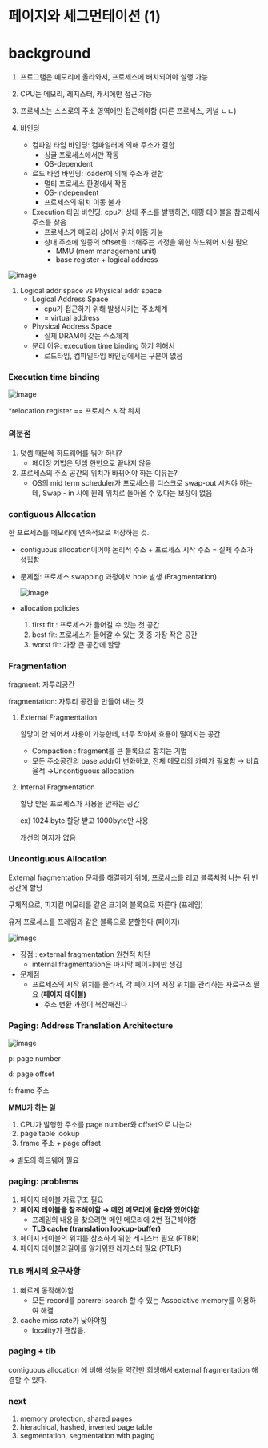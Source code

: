# 페이지와 세그먼테이션 (1)

# background

1. 프로그램은 메모리에 올라와서, 프로세스에 배치되어야 실행 가능
2. CPU는 메모리, 레지스터, 캐시에만 접근 가능
3. 프로세스는 스스로의 주소 영역에만 접근해야함 (다른 프로세스, 커널 ㄴㄴ)

1. 바인딩
    - 컴파일 타임 바인딩: 컴파일러에 의해 주소가 결합
        - 싱글 프로세스에서만 작동
        - OS-dependent
    - 로드 타임 바인딩: loader에 의해 주소가 결합
        - 멀티 프로세스 환경에서 작동
        - OS-independent
        - 프로세스의 위치 이동 불가
    - Execution 타임 바인딩: cpu가 상대 주소를 발행하면, 매핑 테이블을 참고해서 주소를 찾음
        - 프로세스가 메모리 상에서 위치 이동 가능
        - 상대 주소에 일종의 offset을 더해주는 과정을 위한 하드웨어 지원 필요
            - MMU (mem management unit)
            - base register + logical address
            

![image](https://user-images.githubusercontent.com/30929671/202478442-eaa5c998-f902-4072-aada-50691781d11c.png)

1. Logical addr space vs Physical addr space
    - Logical Address Space
        - cpu가 접근하기 위해 발생시키는 주소체계
        - = virtual address
    - Physical Address Space
        - 실제 DRAM이 갖는 주소체계
    - 분리 이유: execution time binding 하기 위해서
        - 로드타임, 컴파일타임 바인딩에서는 구분이 없음

### Execution time  binding

![image](https://user-images.githubusercontent.com/30929671/202478514-c1b84712-b386-4860-9c99-0fed40d554c3.png)

*relocation register == 프로세스 시작 위치 

### 의문점

1. 덧셈 때문에 하드웨어를 둬야 하나?
    - 페이징 기법은 덧셈 한번으로 끝나지 않음
2. 프로세스의 주소 공간의 위치가 바뀌어야 하는 이유는?
    - OS의 mid term scheduler가 프로세스를 디스크로 swap-out 시켜야 하는데,  Swap - in 시에 원래 위치로 돌아올 수 있다는 보장이 없음

### contiguous Allocation

 한 프로세스를 메모리에 연속적으로 저장하는 것.

- contiguous allocation이어야 논리적 주소 + 프로세스 시작 주소 = 실제 주소가 성립함
- 문제점: 프로세스 swapping 과정에서 hole 발생 (Fragmentation)
    
    ![image](https://user-images.githubusercontent.com/30929671/202478563-2cb92431-7cba-4f4d-b8f0-cff82d50e5f0.png)

- allocation policies
    1.  first fit : 프로세스가 들어갈 수 있는 첫 공간
    2. best fit: 프로세스가 들어갈 수 있는 것 중 가장 작은 공간
    3. worst fit: 가장 큰 공간에 할당

### Fragmentation

fragment: 자투리공간

fragmentation: 자투리 공간을 만들어 내는 것

1. External Fragmentation
    
    할당이 안 되어서 사용이 가능한데, 너무 작아서 효용이 떨어지는 공간 
    
    - Compaction : fragment를 큰 블록으로 합치는 기법
    - 모든 주소공간의 base addr이 변화하고, 전체 메모리의 카피가 필요함 → 비효율적 →Uncontiguous allocation
2. Internal Fragmentation
    
    할당 받은 프로세스가 사용을 안하는 공간 
    
    ex) 1024 byte 할당 받고 1000byte만 사용
    
    개선의 여지가 없음
    

### Uncontiguous Allocation

External fragmentation 문제를 해결하기 위해, 프로세스를 레고 블록처럼  나눈 뒤 빈 공간에 할당 

구체적으로, 피지컬 메모리를 같은 크기의 블록으로 자른다 (프레임)

유저 프로세스를 프레임과 같은 블록으로 분할한다 (페이지)

![image](https://user-images.githubusercontent.com/30929671/202478642-70b03b69-d252-4673-bbe1-8d1510950b08.png)


- 장점 : external fragmentation 원천적 차단
    - internal fragmentation은 마지막 페이지에만 생김
- 문제점
    - 프로세스의 시작 위치를 몰라서, 각 페이지의 저장 위치를 관리하는 자료구조 필요 **(페이지 테이블)**
        - 주소 변환 과정이 복잡해진다

### Paging: Address Translation Architecture

![image](https://user-images.githubusercontent.com/30929671/202478686-62e1b8f2-9a3b-4dfa-97da-d4ad23da5272.png)


p: page number

d: page offset 

f: frame 주소 

**MMU가 하는 일**

1. CPU가 발행한 주소를 page number와 offset으로 나눈다
2. page table lookup
3. frame 주소 + page offset

⇒ 별도의 하드웨어 필요

### paging: problems

1. 페이지 테이블 자료구조 필요
2. **페이지 테이블을 참조해야함 → 메인 메모리에 올라와 있어야함**
    - 프레임의 내용을 찾으려면 메인 메모리에 2번 접근해야함
    - **TLB cache (translation lookup-buffer)**
3. 페이지 테이블의 위치를 참조하기 위한 레지스터 필요 (PTBR)
4. 페이지 테이블의길이를 알기위한 레지스터 필요 (PTLR)

### TLB 캐시의 요구사항

1. 빠르게 동작해야함
    - 모든 record를 parerrel search 할 수 있는  Associative memory를 이용하여 해결
2. cache miss rate가 낮아야함
    - locality가 괜찮음.

### paging + tlb

contiguous allocation 에 비해 성능을 약간만 희생해서 external fragmentation 해결할 수 있다.


### next

1. memory protection, shared pages
2. hierachical, hashed, inverted page table 
3. segmentation, segmentation with paging
